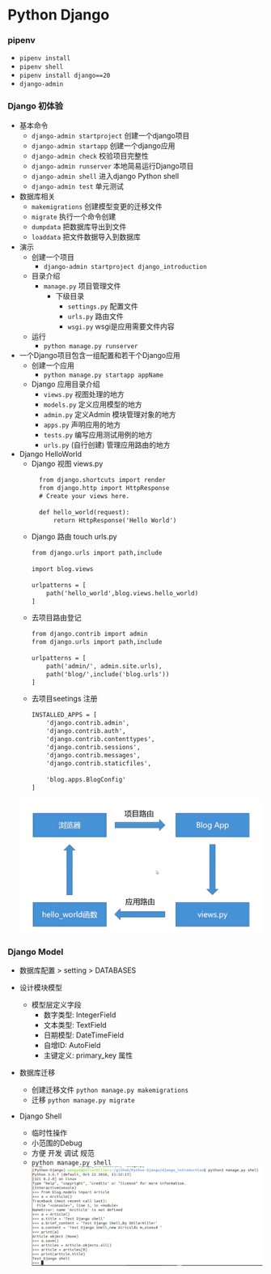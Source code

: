 # Python Django

### pipenv
- `pipenv install`
- `pipenv shell` 
- `pipenv install django==20`
- `django-admin`

### Django 初体验
- 基本命令
    - `django-admin startproject` 创建一个django项目
    - `django-admin startapp` 创建一个django应用
    - `django-admin check` 校验项目完整性
    - `django-admin runserver` 本地简易运行Django项目
    - `django-admin shell` 进入django Python shell
    - `django-admin test` 单元测试
- 数据库相关
    - `makemigrations` 创建模型变更的迁移文件
    - `migrate` 执行一个命令创建
    - `dumpdata` 把数据库导出到文件
    - `loaddata` 把文件数据导入到数据库
- 演示
    - 创建一个项目
        - `django-admin startproject django_introduction`
    - 目录介绍
        - `manage.py` 项目管理文件
            - 下级目录
                - `settings.py` 配置文件
                - `urls.py` 路由文件
                - `wsgi.py` wsgi是应用需要文件内容
    - 运行
        - `python manage.py runserver`
- 一个Django项目包含一组配置和若干个Django应用
    - 创建一个应用
        - `python manage.py startapp appName`
    - Django 应用目录介绍
        - `views.py` 视图处理的地方
        - `models.py` 定义应用模型的地方
        - `admin.py` 定义Admin 模块管理对象的地方
        - `apps.py` 声明应用的地方
        - `tests.py` 编写应用测试用例的地方
        - `urls.py` (自行创建) 管理应用路由的地方
- Django HelloWorld
    - Django 视图  views.py
      ```
        from django.shortcuts import render
        from django.http import HttpResponse
        # Create your views here.

        def hello_world(request):
            return HttpResponse('Hello World')
      ```
    - Django 路由   touch urls.py
        ```
        from django.urls import path,include

        import blog.views

        urlpatterns = [
            path('hello_world',blog.views.hello_world)
        ]
        ```  
    - 去项目路由登记
        ```
        from django.contrib import admin
        from django.urls import path,include

        urlpatterns = [
            path('admin/', admin.site.urls),
            path('blog/',include('blog.urls'))
        ]
        ```
    - 去项目seetings 注册
        ```
        INSTALLED_APPS = [
            'django.contrib.admin',
            'django.contrib.auth',
            'django.contrib.contenttypes',
            'django.contrib.sessions',
            'django.contrib.messages',
            'django.contrib.staticfiles',
            
            'blog.apps.BlogConfig'
        ]
        ```
    ![](./README/dj.png)

### Django Model
- 数据库配置 > setting > DATABASES
- 设计模块模型
  - 模型层定义字段
    - 数字类型: IntegerField
    - 文本类型: TextField
    - 日期模型: DateTimeField
    - 自增ID: AutoField
    - 主键定义: primary_key 属性
- 数据库迁移
  - 创建迁移文件 `python manage.py makemigrations`
  - 迁移 `python manage.py migrate`

- Django Shell
  - 临时性操作
  - 小范围的Debug
  - 方便 开发 调试 规范
  - `python manage.py shell`
    ![djsh](./README/djsh.png)